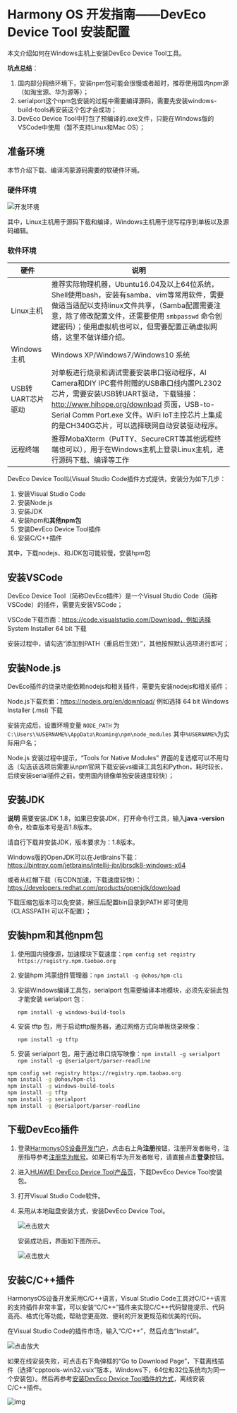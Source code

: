 # Harmony OS 开发指南——DevEco Device Tool 安装配置

本文介绍如何在Windows主机上安装DevEco Device Tool工具。

**坑点总结**：

1. 国内部分网络环境下，安装npm包可能会很慢或者超时，推荐使用国内npm源（如淘宝源、华为源等）；
2. serialport这个npm包安装的过程中需要编译源码，需要先安装windows-build-tools再安装这个包才会成功；
3. DevEco Device Tool中打包了预编译的.exe文件，只能在Windows版的VSCode中使用（暂不支持Linux和Mac OS）；

## 准备环境

本节介绍下载、编译鸿蒙源码需要的软硬件环境。

### 硬件环境

![开发环境](https://communityfile-drcn.op.hicloud.com/FileServer/getFile/cmtyPub/011/111/111/0000000000011111111.20200910235406.07666083971622121425650879377172:50510911011517:2800:A260456A9C92CDA9B13E2E3A942A5A015A20E4EC9CAEF0760A683198DDAB5578.png?needInitFileName=true?needInitFileName=true)

其中，Linux主机用于源码下载和编译，Windows主机用于烧写程序到单板以及源码编辑。



### 软件环境

| 硬件              | 说明                                                         |
| ----------------- | ------------------------------------------------------------ |
| Linux主机         | 推荐实际物理机器，Ubuntu16.04及以上64位系统，Shell使用bash，安装有samba、vim等常用软件，需要做适当适配以支持linux文件共享，（Samba配置需要注意，除了修改配置文件，还需要使用 `smbpasswd` 命令创建密码）；使用虚拟机也可以，但需要配置正确虚拟网络，这里不做详细介绍。 |
| Windows主机       | Windows XP/Windows7/Windows10 系统                           |
| USB转UART芯片驱动 | 对单板进行烧录和调试需要安装串口驱动程序，AI Camera和DIY IPC套件附赠的USB串口线内置PL2302芯片，需要安装USB转UART驱动，下载链接： http://www.hihope.org/download  页面，USB-to-Serial Comm Port.exe  文件。WiFi IoT主控芯片上集成的是CH340G芯片，可以选择联网自动安装驱动程序。 |
| 远程终端          | 推荐MobaXterm（PuTTY、SecureCRT等其他远程终端也可以），用于在Windows主机上登录Linux主机，进行源码下载、编译等工作 |



DevEco Device Tool以Visual Studio Code插件方式提供，安装分为如下几步：

1. 安装Visual Studio Code
2. 安装Node.js
3. 安装JDK
4. 安装hpm和**其他npm包**
5. 安装DevEco Device Tool插件
6. 安装C/C++插件

其中，下载nodejs、和JDK包可能较慢，安装hpm包


## 安装VSCode

DevEco Device Tool（简称DevEco插件）是一个Visual Studio Code（简称VSCode）的插件，需要先安装VSCode；

VSCode下载页面：https://code.visualstudio.com/Download，例如选择 System Installer 64 bit 下载

安装过程中，请勾选“添加到PATH（重启后生效）”，其他按照默认选项进行即可；



## 安装Node.js

DevEco插件的烧录功能依赖nodejs和相关插件，需要先安装nodejs和相关插件；

Node.js下载页面：https://nodejs.org/en/download/ 例如选择 64 bit Windows Installer (.msi) 下载

安装完成后，设置环境变量 `NODE_PATH` 为 `C:\Users\%USERNAME%\AppData\Roaming\npm\node_modules` 其中`%USERNAME%`为实际用户名；

Node.js 安装过程中提示，“Tools for Native Modules” 界面的复选框可以不用勾选（勾选该选项后需要从npm官网下载安装vs编译工具包和Python，耗时较长，后续安装serial插件之前，使用国内镜像单独安装速度较快）；



## 安装JDK

**说明** 需要安装JDK 1.8，如果已安装JDK，打开命令行工具，输入**java -version**命令，检查版本号是否1.8版本。

请自行下载并安装JDK，版本要求为：1.8版本。

Windows版的OpenJDK可以在JetBrains下载：https://bintray.com/jetbrains/intellij-jbr/jbrsdk8-windows-x64

或者从红帽下载（有CDN加速，下载速度较快）： https://developers.redhat.com/products/openjdk/download

下载压缩包版本可以免安装，解压后配置bin目录到PATH 即可使用（CLASSPATH 可以不配置）；



## 安装hpm和其他npm包

1. 使用国内镜像源，加速模块下载速度：`npm config set registry https://registry.npm.taobao.org`

2. 安装hpm 鸿蒙组件管理器：`npm install -g @ohos/hpm-cli`

3. 安装Windows编译工具包，serialport 包需要编译本地模块，必须先安装此包才能安装 serialport 包：

   `npm install -g windows-build-tools`

4. 安装 tftp 包，用于启动tftp服务器，通过网络方式向单板烧录映像：

   `npm install -g tftp`

5. 安装 serialport 包，用于通过串口烧写映像：`npm install -g serialport`
   `npm install -g @serialport/parser-readline`

```sh
npm config set registry https://registry.npm.taobao.org
npm install -g @ohos/hpm-cli
npm install -g windows-build-tools
npm install -g tftp
npm install -g serialport
npm install -g @serialport/parser-readline
```



## 下载DevEco插件

1. 登录[HarmonysOS设备开发门户](https://device.harmonyos.com/cn/home)，点击右上角**注册**按钮，注册开发者帐号，注册指导参考[注册华为帐号](https://developer.huawei.com/consumer/cn/doc/20300)。如果已有华为开发者帐号，请直接点击**登录**按钮。

2. 进入[HUAWEI DevEco Device Tool产品页](https://device.harmonyos.com/cn/ide)，下载DevEco Device Tool安装包。

3. 打开Visual Studio Code软件。

4. 采用从本地磁盘安装方式，安装DevEco Device Tool。

   ![点击放大](https://communityfile-drcn.op.hicloud.com/FileServer/getFile/cmtyPub/011/111/111/0000000000011111111.20200914093622.93560046166375321457328824276949:50510914020140:2800:6D71CB138B0590368E613ED5A7B302262DE31733629047F66500DF27757F2853.gif?needInitFileName=true?needInitFileName=true)

   安装成功后，界面如下图所示。

   ![点击放大](https://communityfile-drcn.op.hicloud.com/FileServer/getFile/cmtyPub/011/111/111/0000000000011111111.20200914093622.37832007141604464627097125460649:50510914020140:2800:F6288E3BA1FDA293B52D1BA2F6FFBF4F6DDB53DD792FB42E66F234A75AA1BB85.png?needInitFileName=true?needInitFileName=true)



## 安装C/C++插件

HarmonysOS设备开发采用C/C++语言，Visual Studio Code工具对C/C++语言的支持插件非常丰富，可以安装“C/C++”插件来实现C/C++代码智能提示、代码高亮、格式化等功能，帮助您更高效、便利的开发更规范和优美的代码。

在Visual Studio Code的插件市场，输入“C/C++”，然后点击“Install”。

![点击放大](https://communityfile-drcn.op.hicloud.com/FileServer/getFile/cmtyPub/011/111/111/0000000000011111111.20200914093623.01024343525247339263582244765607:50510914020140:2800:8CECD4F3E002EEED38F29A6832DBA7A98F78ACCA9AA2FD36341147DA52300C96.png?needInitFileName=true?needInitFileName=true)

如果在线安装失败，可点击右下角弹框的“Go to Download Page”，下载离线插件（选择“cpptools-win32.vsix”版本，Windows下，64位和32位系统均为同一个安装包）。然后再参考[安装DevEco Device Tool插件的方式](https://device.harmonyos.com/cn/docs/ide/user-guides/tool_install-0000001050164976#ZH-CN_TOPIC_0000001050164976__section4336315185716)，离线安装C/C++插件。

![img](https://communityfile-drcn.op.hicloud.com/FileServer/getFile/cmtyPub/011/111/111/0000000000011111111.20200914093623.16985116067731605372818769568785:50510914020140:2800:0B1E3CA592229336927B6953172125E21AE192B930A3BE4A977382875E06BAD2.png?needInitFileName=true?needInitFileName=true)